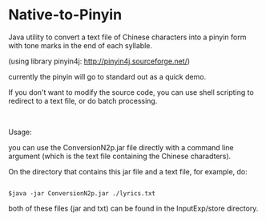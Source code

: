 # Native-to-Pinyin

Java utility to convert a text file of Chinese characters into a pinyin form with tone marks in the end of each syllable. 

(using library pinyin4j:   http://pinyin4j.sourceforge.net/)

currently the pinyin will go to standard out as a quick demo.

If you don't want to modify the source code, you can use shell scripting to redirect to a text file, or do batch processing.

<br>

Usage: 

you can use the ConversionN2p.jar file directly with a command line argument (which is the text file containing the Chinese charadters).

On the directory that contains this jar file and a text file, for example, do:
```

$java -jar ConversionN2p.jar ./lyrics.txt
```
both of these files (jar and txt) can be found in the InputExp/store directory.
